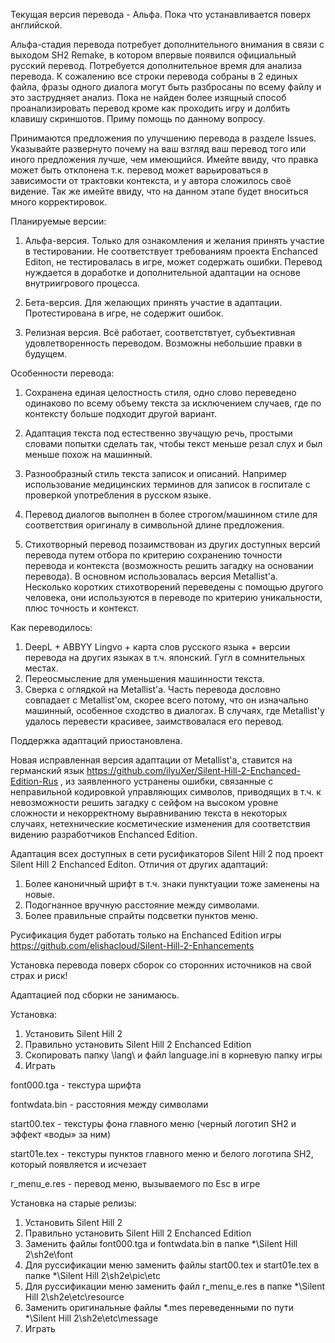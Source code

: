 Текущая версия перевода - Альфа. Пока что устанавливается поверх английской.

Альфа-стадия перевода потребует дополнительного внимания в связи с выходом SH2 Remake, в котором впервые появился официальный русский перевод. Потребуется дополнительное время для анализа перевода. К сожалению все строки перевода собраны в 2 единых файла, фразы одного диалога могут быть разбросаны по всему файлу и это заструдняет анализ. Пока не найден более изящный способ проанализировать перевод кроме как проходить игру и долбить клавишу скриншотов. Приму помощь по данному вопросу.

Принимаются предложения по улучшению перевода в разделе Issues. Указывайте развернуто почему на ваш взгляд ваш перевод того или иного предложения лучше, чем имеющийся. Имейте ввиду, что правка может быть отклонена т.к. перевод может варьироваться в зависимости от трактовки контекста, и у автора сложилось своё видение. Так же имейте ввиду, что на данном этапе будет вноситься много корректировок.



Планируемые версии:

1. Альфа-версия. Только для ознакомления и желания принять участие в тестировании. Не соответствует требованиям проекта Enchanced Editon, не тестировалась в игре, может содержать ошибки. Перевод нуждается в доработке и дополнительной адаптации на основе внутриигрового процесса.

2. Бета-версия. Для желающих принять участие в адаптации. Протестирована в игре, не содержит ошибок.

3. Релизная версия. Всё работает, соответствтует, субъективная удовлетворенность переводом. Возможны небольшие правки в будущем.



Особенности перевода:

1. Сохранена единая целостность стиля, одно слово переведено одинаково по всему объему текста за исключением случаев, где по контексту больше подходит другой вариант.

2. Адаптация текста под естественно звучащую речь, простыми словами попытки сделать так, чтобы текст меньше резал слух и был меньше похож на машинный.

3. Разнообразный стиль текста записок и описаний. Например использование медицинских терминов для записок в госпитале с проверкой употребления в русском языке.

4. Перевод диалогов выполнен в более строгом/машинном стиле для соответствия оригиналу в символьной длине предложения.

5. Стихотворный перевод позаимствован из других доступных версий перевода путем отбора по критерию сохранению точности перевода и контекста (возможность решить загадку на основании перевода). В основном использовалась версия Metallist'а. Несколько коротких стихотворений переведены с помощью другого человека, они используются в переводе по критерию уникальности, плюс точность и контекст.



Как переводилось:

1. DeepL + ABBYY Lingvo + карта слов русского языка + версии перевода на других языках в т.ч. японский. Гугл в сомнительных местах.
2. Переосмысление для уменьшения машинности текста.
3. Сверка с оглядкой на Metallist'а. Часть перевода дословно совпадает с Metallist'ом, скорее всего потому, что он изначально машинный, особенное сходство в диалогах. В случаях, где Metallist'у удалось перевести красивее, заимствовалася его перевод.


Поддержка адаптаций приостановлена.

Новая исправленная версия адаптации от Metallist'a, ставится на германский язык https://github.com/ilyuXer/Silent-Hill-2-Enchanced-Edition-Rus , из заявленного устранены ошибки, связанные с неправильной кодировкой управляющих символов, приводящих в т.ч. к невозможности решить загадку с сейфом на высоком уровне сложности и некорректному выравниванию текста в некоторых случаях, нетехнические косметические изменения для соответствия видению разработчиков Enchanced Edition.

Адаптация всех доступных в сети русификаторов Silent Hill 2 под проект Silent Hill 2 Enchanced Editon.
Отличия от других адаптаций:
1. Более каноничный шрифт в т.ч. знаки пунктуации тоже заменены на новые.
2. Подогнанное вручную расстояние между символами.
3. Более правильные спрайты подсветки пунктов меню.

Русификация будет работать только на Enchanced Edition игры https://github.com/elishacloud/Silent-Hill-2-Enhancements

Установка перевода поверх сборок со сторонних источников на свой страх и риск!

Адаптацией под сборки не занимаюсь.

Установка:
1. Установить Silent Hill 2
2. Правильно установить Silent Hill 2 Enchanced Edition
3. Скопировать папку \lang\ и файл language.ini в корневую папку игры
4. Играть

font000.tga - текстура шрифта

fontwdata.bin - расстояния между символами

start00.tex - текстуры фона главного меню (черный логотип SH2 и эффект «воды» за ним)

start01e.tex - текстуры пунктов главного меню и белого логотипа SH2, который появляется и исчезает

r_menu_e.res - перевод меню, вызываемого по Esc в игре

Установка на старые релизы:
1. Установить Silent Hill 2
2. Правильно установить Silent Hill 2 Enchanced Edition
3. Заменить файлы font000.tga и fontwdata.bin в папке *\Silent Hill 2\sh2e\font
4. Для руссификации меню заменить файлы start00.tex и start01e.tex в папке *\Silent Hill 2\sh2e\pic\etc
5. Для руссификации меню заменить файл r_menu_e.res в папке *\Silent Hill 2\sh2e\etc\resource
6. Заменить оригинальные файлы *.mes переведенными по пути *\Silent Hill 2\sh2e\etc\message
7. Играть
